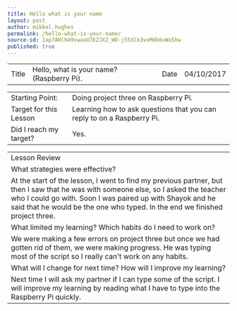 ```yaml
---
title: Hello what is your name
layout: post
author: mikkel.hughes
permalink: /hello-what-is-your-name/
source-id: 1xp7AHlh49swaaU7EZJX2_WD-j55Xlk3vxMdk6uWa5kw
published: true
---
```

<table>
  <tr>
    <td>Title</td>
    <td>Hello, what is your name? (Raspberry Pi).</td>
    <td>    Date</td>
    <td>04/10/2017</td>
  </tr>
</table>


<table>
  <tr>
    <td>Starting Point:</td>
    <td>Doing project three on Raspberry Pi.</td>
  </tr>
  <tr>
    <td>Target for this Lesson</td>
    <td>Learning how to ask questions that you can reply to on a Raspberry Pi.</td>
  </tr>
  <tr>
    <td>Did I reach my target? </td>
    <td>Yes.</td>
  </tr>
</table>


<table>
  <tr>
    <td>Lesson Review</td>
  </tr>
  <tr>
    <td>What strategies were effective?</td>
  </tr>
  <tr>
    <td>At the start of the lesson, I went to find my previous partner, but then I saw that he was with someone else, so I asked the teacher who I could go with. Soon I was paired up with Shayok and he said that he would be the one who typed. In the end we finished project three.</td>
  </tr>
  <tr>
    <td>What limited my learning? Which habits do I need to work on?</td>
  </tr>
  <tr>
    <td>We were making a few errors on project three but once we had gotten rid of them, we were making progress. He was typing most of the script so I really can't work on any habits.</td>
  </tr>
  <tr>
    <td>What will I change for next time? How will I improve my learning?</td>
  </tr>
  <tr>
    <td>Next time I will ask my partner if I can type some of the script. I will improve my learning by reading what I have to type into the Raspberry Pi quickly.</td>
  </tr>
</table>


